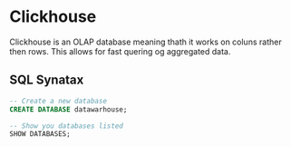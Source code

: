 # Clickhouse 
Clickhouse is an OLAP database meaning thath it works on coluns rather then rows. This allows for fast quering og aggregated data. 

## SQL Synatax
```sql
-- Create a new database
CREATE DATABASE datawarhouse;
```

```sql
-- Show you databases listed
SHOW DATABASES;
```

